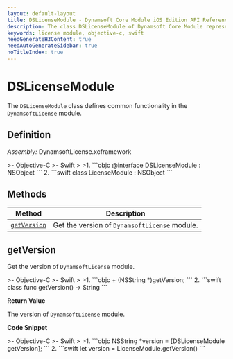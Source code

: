 ```yaml
---
layout: default-layout
title: DSLicenseModule - Dynamsoft Core Module iOS Edition API Reference
description: The class DSLicenseModule of Dynamsoft Core Module represents the license module, which provides general functions for managing licenses.
keywords: license module, objective-c, swift
needGenerateH3Content: true
needAutoGenerateSidebar: true
noTitleIndex: true
---
```


# DSLicenseModule

The `DSLicenseModule` class defines common functionality in the `DynamsoftLicense` module.

## Definition

*Assembly:* DynamsoftLicense.xcframework

<div class="sample-code-prefix"></div>
>- Objective-C
>- Swift
>
>1. 
```objc
@interface DSLicenseModule : NSObject
```
2. 
```swift
class LicenseModule : NSObject
```

## Methods

| Method | Description |
| ------ | ----------- |
| [`getVersion`](#getversion) | Get the version of `DynamsoftLicense` module. |

## getVersion

Get the version of `DynamsoftLicense` module.

<div class="sample-code-prefix"></div>
>- Objective-C
>- Swift
>
>1. 
```objc
+ (NSString *)getVersion;
```
2. 
```swift
class func getVersion() -> String
```

**Return Value**

The version of `DynamsoftLicense` module.

**Code Snippet**

<div class="sample-code-prefix"></div>
>- Objective-C
>- Swift
>
>1. 
```objc
NSString *version = [DSLicenseModule getVersion];
```
2. 
```swift
let version = LicenseModule.getVersion()
```
